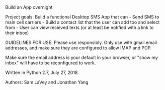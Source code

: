 Build an App overnight

Project goals:
Build a functional Desktop SMS App that can
    - Send SMS to main cell carriers
    - Build a contact list that the user can add too and select from
    - User can view recieved texts (or at least be notified with a link
      to their inbox)


GUIDELINES FOR USE:
Please use responsibly. Only use with gmail email addresses, and make sure they are configured to allow IMAP and POP.

Make sure the email address is your default in your browser, or "show my inbox" will have to be reconfigured to work.


Written in Python 2.7, July 27, 2018.

Authors: Sam LaVey and Jonathan Yang
